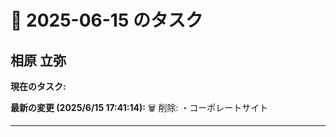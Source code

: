 # 📅 2025-06-15 のタスク

## 相原 立弥

**現在のタスク:**

**最新の変更 (2025/6/15 17:41:14):**
🗑️ 削除:
・コーポレートサイト

---

